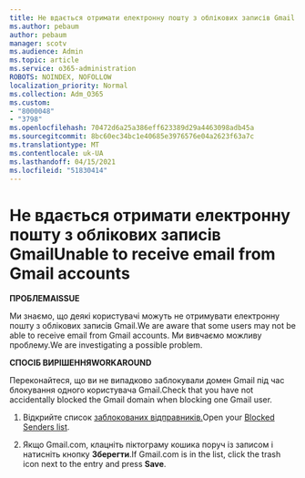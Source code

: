 ```yaml
---
title: Не вдається отримати електронну пошту з облікових записів Gmail
ms.author: pebaum
author: pebaum
manager: scotv
ms.audience: Admin
ms.topic: article
ms.service: o365-administration
ROBOTS: NOINDEX, NOFOLLOW
localization_priority: Normal
ms.collection: Adm_O365
ms.custom:
- "8000048"
- "3798"
ms.openlocfilehash: 70472d6a25a386eff623389d29a4463098adb45a
ms.sourcegitcommit: 8bc60ec34bc1e40685e3976576e04a2623f63a7c
ms.translationtype: MT
ms.contentlocale: uk-UA
ms.lasthandoff: 04/15/2021
ms.locfileid: "51830414"
---
```

# <a name="unable-to-receive-email-from-gmail-accounts"></a><span data-ttu-id="2e62b-102">Не вдається отримати електронну пошту з облікових записів Gmail</span><span class="sxs-lookup"><span data-stu-id="2e62b-102">Unable to receive email from Gmail accounts</span></span>

<span data-ttu-id="2e62b-103">**ПРОБЛЕМА**</span><span class="sxs-lookup"><span data-stu-id="2e62b-103">**ISSUE**</span></span>

<span data-ttu-id="2e62b-104">Ми знаємо, що деякі користувачі можуть не отримувати електронну пошту з облікових записів Gmail.</span><span class="sxs-lookup"><span data-stu-id="2e62b-104">We are aware that some users may not be able to receive email from Gmail accounts.</span></span> <span data-ttu-id="2e62b-105">Ми вивчаємо можливу проблему.</span><span class="sxs-lookup"><span data-stu-id="2e62b-105">We are investigating a possible problem.</span></span>

<span data-ttu-id="2e62b-106">**СПОСІБ ВИРІШЕННЯ**</span><span class="sxs-lookup"><span data-stu-id="2e62b-106">**WORKAROUND**</span></span>

<span data-ttu-id="2e62b-107">Переконайтеся, що ви не випадково заблокували домен Gmail під час блокування одного користувача Gmail.</span><span class="sxs-lookup"><span data-stu-id="2e62b-107">Check that you have not accidentally blocked the Gmail domain when blocking one Gmail user.</span></span>

1. <span data-ttu-id="2e62b-108">Відкрийте список [заблокованих відправників.](https://go.microsoft.com/fwlink/?linkid=2121010)</span><span class="sxs-lookup"><span data-stu-id="2e62b-108">Open your [Blocked Senders list](https://go.microsoft.com/fwlink/?linkid=2121010).</span></span>

2. <span data-ttu-id="2e62b-109">Якщо Gmail.com, клацніть піктограму кошика поруч із записом і натисніть кнопку **Зберегти**.</span><span class="sxs-lookup"><span data-stu-id="2e62b-109">If Gmail.com is in the list, click the trash icon next to the entry and press **Save**.</span></span>
